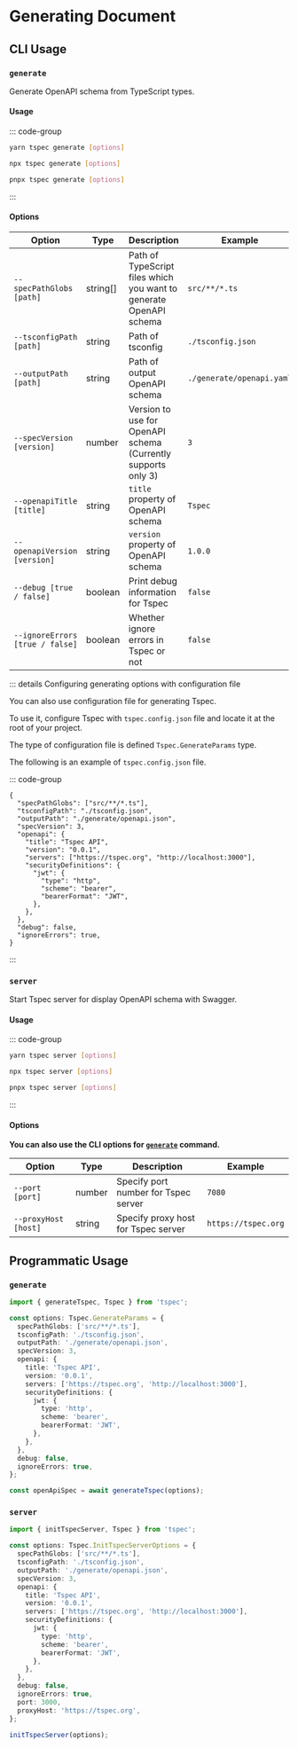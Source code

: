 # Generating Document



## CLI Usage

### **`generate`**

Generate OpenAPI schema from TypeScript types.

#### Usage

::: code-group
```bash [yarn]
yarn tspec generate [options]
```

```bash [npm]
npx tspec generate [options]
```

```bash [pnpm]
pnpx tspec generate [options]
```
:::

#### Options

|Option|Type|Description|Example|
|-|-|-|-|
|`--specPathGlobs [path]`|string[]|Path of TypeScript files which you want to generate OpenAPI schema|`src/**/*.ts`|
|`--tsconfigPath [path]`|string|Path of tsconfig|`./tsconfig.json`|
|`--outputPath [path]`|string|Path of output OpenAPI schema|`./generate/openapi.yaml`|
|`--specVersion [version]`|number|Version to use for OpenAPI schema (Currently supports only 3)|`3`|
|`--openapiTitle [title]`|string|`title` property of OpenAPI schema|`Tspec`|
|`--openapiVersion [version]`|string|`version` property of OpenAPI schema|`1.0.0`|
|`--debug [true / false]`|boolean|Print debug information for Tspec|`false`|
|`--ignoreErrors [true / false]`|boolean|Whether ignore errors in Tspec or not|`false`|


::: details Configuring generating options with configuration file

You can also use configuration file for generating Tspec.

To use it, configure Tspec with `tspec.config.json` file and locate it at the root of your project.

The type of configuration file is defined `Tspec.GenerateParams` type.

The following is an example of `tspec.config.json` file.

::: code-group
```json[tspec.config.json]
{
  "specPathGlobs": ["src/**/*.ts"],
  "tsconfigPath": "./tsconfig.json",
  "outputPath": "./generate/openapi.json",
  "specVersion": 3,
  "openapi": {
    "title": "Tspec API",
    "version": "0.0.1",
    "servers": ["https://tspec.org", "http://localhost:3000"],
    "securityDefinitions": {
      "jwt": {
        "type": "http",
        "scheme": "bearer",
        "bearerFormat": "JWT",
      },
    },
  },
  "debug": false,
  "ignoreErrors": true,
}
```
:::

### **`server`**

Start Tspec server for display OpenAPI schema with Swagger.

#### Usage

::: code-group
```bash [yarn]
yarn tspec server [options]
```

```bash [npm]
npx tspec server [options]
```

```bash [pnpm]
pnpx tspec server [options]
```
:::

#### Options

**You can also use the CLI options for [`generate`](#generate) command.**

|Option|Type|Description|Example|
|-|-|-|-|
|`--port [port]`|number|Specify port number for Tspec server|`7080`|
|`--proxyHost [host]`|string|Specify proxy host for Tspec server|`https://tspec.org`|



## Programmatic Usage

### **`generate`**


```ts
import { generateTspec, Tspec } from 'tspec';

const options: Tspec.GenerateParams = {
  specPathGlobs: ['src/**/*.ts'],
  tsconfigPath: './tsconfig.json',
  outputPath: './generate/openapi.json',
  specVersion: 3,
  openapi: {
    title: 'Tspec API',
    version: '0.0.1',
    servers: ['https://tspec.org', 'http://localhost:3000'],
    securityDefinitions: {
      jwt: {
        type: 'http',
        scheme: 'bearer',
        bearerFormat: 'JWT',
      },
    },
  },
  debug: false,
  ignoreErrors: true,
};

const openApiSpec = await generateTspec(options);
```


### **`server`**

```ts
import { initTspecServer, Tspec } from 'tspec';

const options: Tspec.InitTspecServerOptions = {
  specPathGlobs: ['src/**/*.ts'],
  tsconfigPath: './tsconfig.json',
  outputPath: './generate/openapi.json',
  specVersion: 3,
  openapi: {
    title: 'Tspec API',
    version: '0.0.1',
    servers: ['https://tspec.org', 'http://localhost:3000'],
    securityDefinitions: {
      jwt: {
        type: 'http',
        scheme: 'bearer',
        bearerFormat: 'JWT',
      },
    },
  },
  debug: false,
  ignoreErrors: true,
  port: 3000,
  proxyHost: 'https://tspec.org',
};

initTspecServer(options);
```

